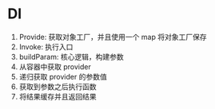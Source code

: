 # DI
1. Provide: 获取对象工厂，并且使用一个 map 将对象工厂保存
1. Invoke: 执行入口
1. buildParam: 核心逻辑，构建参数
1. 从容器中获取 provider
1. 递归获取 provider 的参数值
1. 获取到参数之后执行函数
1. 将结果缓存并且返回结果